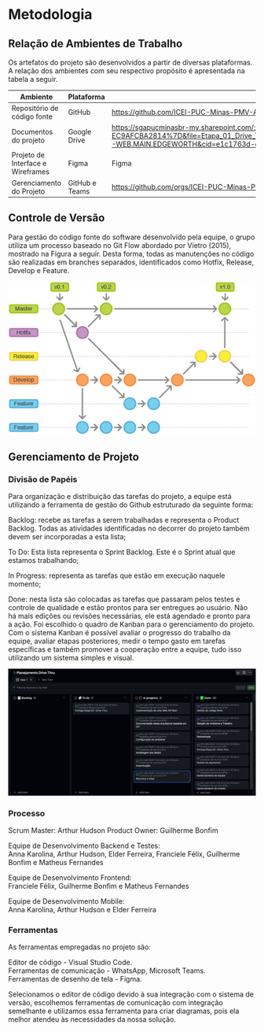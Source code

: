 
# Metodologia


## Relação de Ambientes de Trabalho

Os artefatos do projeto são desenvolvidos a partir de diversas plataformas. A relação dos ambientes com seu respectivo propósito é apresentada na tabela a seguir. 






|Ambiente   | Plataforma  |Link de Acesso |
|-------|-------------------------|----|
|Repositório de código fonte| GitHub | https://github.com/ICEI-PUC-Minas-PMV-ADS/pmv-ads-2023-2-e4-proj-dad-t3-gerenciamento_drive_thru | 
|Documentos do projeto| Google Drive | https://sgapucminasbr-my.sharepoint.com/:w:/r/personal/1399462_sga_pucminas_br/_layouts/15/Doc.aspx?sourcedoc=%7B6F896F2E-10E7-4653-8380-EC9AFCBA2814%7D&file=Etapa_01_Drive_Thru.docx&action=default&mobileredirect=true&DefaultItemOpen=1&login_hint=1399462%40sga.pucminas.br&ct=1695853375403&wdOrigin=OFFICECOM-WEB.MAIN.EDGEWORTH&cid=e1c1763d-ddaf-45dc-901a-cf6ed53523b7&wdPreviousSessionSrc=HarmonyWeb&wdPreviousSession=c05501b8-ba61-4eed-846f-a5f3c2f01b06|
|Projeto de Interface e Wireframes| Figma  | Figma|
|Gerenciamento do Projeto| GitHub e Teams   | https://github.com/orgs/ICEI-PUC-Minas-PMV-ADS/projects/287/views/1|



## Controle de Versão

Para gestão do código fonte do software desenvolvido pela equipe, o grupo utiliza um processo baseado no Git Flow abordado por Vietro (2015), mostrado na Figura a seguir. Desta forma, todas as manutenções no código são realizadas em branches separados, identificados como Hotfix, Release, Develop e Feature.  



![Gestao](https://github.com/ICEI-PUC-Minas-PMV-ADS/pmv-ads-2023-2-e4-proj-dad-t3-gerenciamento_drive_thru/blob/d21bfb5a359f41a8006f0b917b156f78cb9cdfb8/docs/img/Gestao_codigo.png)



## Gerenciamento de Projeto




### Divisão de Papéis

Para organização e distribuição das tarefas do projeto, a equipe está utilizando a ferramenta de gestão do Github estruturado da seguinte forma:  

Backlog: recebe as tarefas a serem trabalhadas e representa o Product Backlog. Todas as atividades identificadas no decorrer do projeto também devem ser incorporadas a esta lista;  

To Do: Esta lista representa o Sprint Backlog. Este é o Sprint atual que estamos trabalhando;  

In Progress: representa as tarefas que estão em execução naquele momento;  

Done: nesta lista são colocadas as tarefas que passaram pelos testes e controle de qualidade e estão prontos para ser entregues ao usuário. Não há mais edições ou revisões necessárias, ele está agendado e pronto para a ação. Foi escolhido o quadro de Kanban para o gerenciamento do projeto. Com o sistema Kanban é possível avaliar o progresso do trabalho da equipe, avaliar etapas posteriores, medir o tempo gasto em tarefas específicas e também promover a cooperação entre a equipe, tudo isso utilizando um sistema simples e visual.  



![Gestao](https://github.com/ICEI-PUC-Minas-PMV-ADS/pmv-ads-2023-2-e4-proj-dad-t3-gerenciamento_drive_thru/blob/d21bfb5a359f41a8006f0b917b156f78cb9cdfb8/docs/img/Gerenciamento_projeto.png)



### Processo

Scrum Master: Arthur Hudson 
Product Owner: Guilherme Bonfim  


Equipe de Desenvolvimento Backend e Testes:  
Anna Karolina, Arthur Hudson, Elder Ferreira, Franciele Félix, Guilherme Bonfim e Matheus Fernandes 


Equipe de Desenvolvimento Frontend:   
Franciele Félix, Guilherme Bonfim e Matheus Fernandes 


Equipe de Desenvolvimento Mobile:  
Anna Karolina, Arthur Hudson e Elder Ferreira

### Ferramentas


As ferramentas empregadas no projeto são:  

Editor de código - Visual Studio Code.  
Ferramentas de comunicação - WhatsApp, Microsoft Teams.  
Ferramentas de desenho de tela -  Figma.  

Selecionamos o editor de código devido à sua integração com o sistema de versão, escolhemos ferramentas de comunicação com integração semelhante e utilizamos essa ferramenta para criar diagramas, pois ela melhor atendeu às necessidades da nossa solução. 


